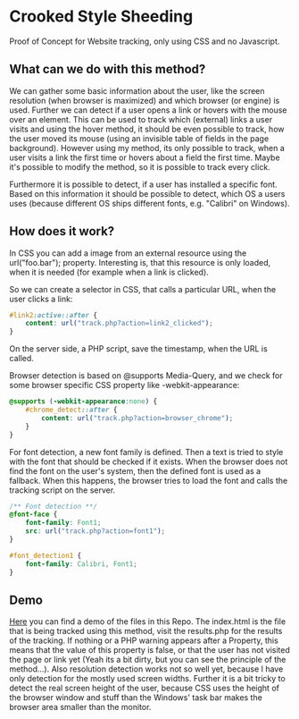 # Crooked Style Sheeding

Proof of Concept for Website tracking, only using CSS and no Javascript.

## What can we do with this method?
We can gather some basic information about the user, like the screen resolution (when browser is maximized) and which browser (or engine) is used.
Further we can detect if a user opens a link or hovers with the mouse over an element. This can be used to track which (external) links a user visits and using the hover method, it should be even possible to track, how the user moved its mouse (using an invisible table of fields in the page background). However using my method, its only possible to track, when a user visits a link the first time or hovers about a field the first time. Maybe it's possible to modify the method, so it is possible to track every click.

Furthermore it is possible to detect, if a user has installed a specific font. Based on this information it should be possible to detect, which OS a users uses (because different OS ships different fonts, e.g. "Calibri" on Windows).

## How does it work?
In CSS you can add a image from an external resource using the url("foo.bar"); property. Interesting is, that this resource is only loaded, when it is needed (for example when a link is clicked).

So we can create a selector in CSS, that calls a particular URL, when the user clicks a link:

```CSS
#link2:active::after {
    content: url("track.php?action=link2_clicked");
}
```

On the server side, a PHP script, save the timestamp, when the URL is called.

Browser detection is based on @supports Media-Query, and we check for some browser specific CSS property like -webkit-appearance:

```CSS
@supports (-webkit-appearance:none) {
    #chrome_detect::after {
        content: url("track.php?action=browser_chrome");
    }
}
```

For font detection, a new font family is defined. Then a text is tried to style with the font that should be checked if it exists. When the browser does not find the font on the user's system, then the defined font is used as a fallback. When this happens, the browser tries to load the font and calls the tracking script on the server.

```CSS
/** Font detection **/
@font-face {
    font-family: Font1;
    src: url("track.php?action=font1");
}

#font_detection1 {
    font-family: Calibri, Font1;
}
```

## Demo
[Here]() you can find a demo of the files in this Repo. The index.html is the file that is being tracked using this method, visit the results.php for the results of the tracking. If nothing or a PHP warning appears after a Property, this means that the value of this property is false, or that the user has not visited the page or link yet (Yeah its a bit dirty, but you can see the principle of the method...). 
Also resolution detection works not so well yet, because I have only detection for the mostly used screen widths. Further it is a bit tricky to detect the real screen height of the user, because CSS uses the height of the browser window and stuff than the Windows' task bar makes the browser area smaller than the monitor.